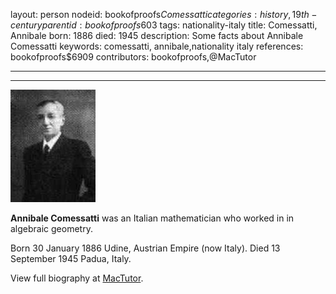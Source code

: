 layout: person
nodeid: bookofproofs$Comessatti
categories: history,19th-century
parentid: bookofproofs$603
tags: nationality-italy
title: Comessatti, Annibale
born: 1886
died: 1945
description: Some facts about Annibale Comessatti
keywords: comessatti, annibale,nationality italy
references: bookofproofs$6909
contributors: bookofproofs,@MacTutor

---


---

![Comessatti.jpg](https://github.com/bookofproofs/bookofproofs.github.io/blob/main/_sources/_assets/images/portraits/Comessatti.jpg?raw=true)

**Annibale Comessatti** was an Italian mathematician who worked in in algebraic geometry.

Born 30 January 1886 Udine, Austrian Empire (now Italy). Died 13 September 1945 Padua, Italy.


View full biography at [MacTutor](https://mathshistory.st-andrews.ac.uk/Biographies/Comessatti/).